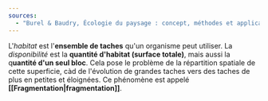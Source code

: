 ```yaml
---
sources:
  - "Burel & Baudry, Écologie du paysage : concept, méthodes et applications (2nde édition)"
---
```

L'*habitat* est l'**ensemble de taches** qu'un organisme peut utiliser.
La *disponibilité* est la **quantité d'habitat (surface totale)**, mais aussi la q**uantité d'un seul bloc**.
Cela pose le problème de la répartition spatiale de cette superficie, càd de l'évolution de grandes taches vers des taches de plus en petites et éloignées.
Ce phénomène est appelé **[[Fragmentation|fragmentation]]**.